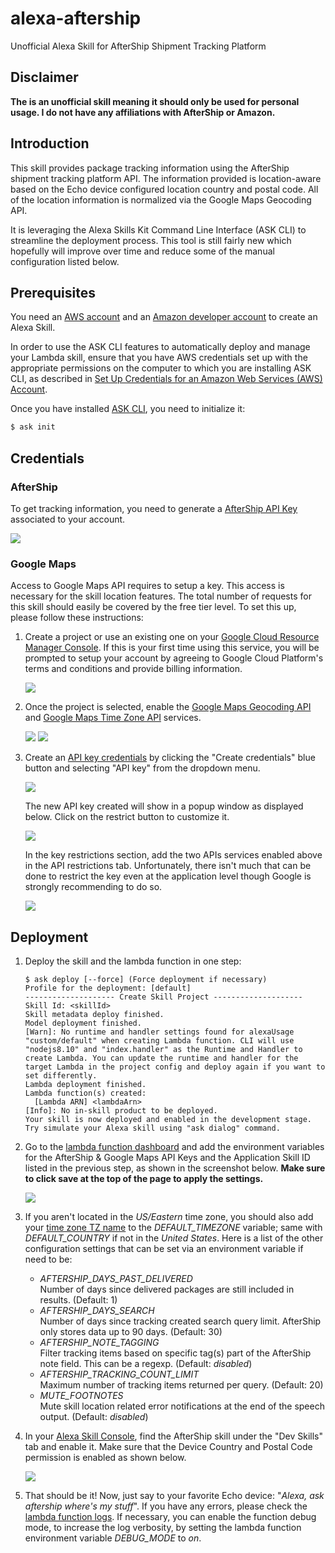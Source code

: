 # alexa-aftership

Unofficial Alexa Skill for AfterShip Shipment Tracking Platform

## Disclaimer

**The is an unofficial skill meaning it should only be used for personal usage. I do not have any affiliations with AfterShip or Amazon.**

## Introduction

This skill provides package tracking information using the AfterShip shipment tracking platform API. The information provided is location-aware based on the Echo device configured location country and postal code. All of the location information is normalized via the Google Maps Geocoding API.

It is leveraging the Alexa Skills Kit Command Line Interface (ASK CLI) to streamline the deployment process. This tool is still fairly new which hopefully will improve over time and reduce some of the manual configuration listed below.

## Prerequisites

You need an [AWS account](https://aws.amazon.com) and an [Amazon developer account](https://developer.amazon.com) to create an Alexa Skill.

In order to use the ASK CLI features to automatically deploy and manage your Lambda skill, ensure that you have AWS credentials set up with the appropriate permissions on the computer to which you are installing ASK CLI, as described in [Set Up Credentials for an Amazon Web Services (AWS) Account](https://developer.amazon.com/docs/smapi/set-up-credentials-for-an-amazon-web-services-account.html).

Once you have installed [ASK CLI](https://developer.amazon.com/docs/smapi/quick-start-alexa-skills-kit-command-line-interface.html), you need to initialize it:

```bash
$ ask init
```

## Credentials

### AfterShip

To get tracking information, you need to generate a [AfterShip API Key](https://admin.aftership.com/settings/api-keys) associated to your account.

![](screenshots/aftership_api_key.png)

### Google Maps

Access to Google Maps API requires to setup a key. This access is necessary for the skill location features. The total number of requests for this skill should easily be covered by the free tier level. To set this up, please follow these instructions:

1. Create a project or use an existing one on your [Google Cloud Resource Manager Console](https://console.cloud.google.com/cloud-resource-manager). If this is your first time using this service, you will be prompted to setup your account by agreeing to Google Cloud Platform's terms and conditions and provide billing information.

    ![](screenshots/google_cloud_resource_manager.png)

2. Once the project is selected, enable the [Google Maps Geocoding API](https://console.cloud.google.com/apis/library/geocoding-backend.googleapis.com) and [Google Maps Time Zone API](https://console.cloud.google.com/apis/library/timezone-backend.googleapis.com) services.

    ![](screenshots/google_apis_dashboard_geocoding.png) ![](screenshots/google_apis_dashboard_timezone.png)

3. Create an [API key credentials](https://console.cloud.google.com/apis/credentials) by clicking the "Create credentials" blue button and selecting "API key" from the dropdown menu.

    ![](screenshots/google_apis_dashboard_credentials.png)

    The new API key created will show in a popup window as displayed below. Click on the restrict button to customize it.

    ![](screenshots/google_apis_dashboard_api_key_created.png)

    In the key restrictions section, add the two APIs services enabled above in the API restrictions tab. Unfortunately, there isn't much that can be done to restrict the key even at the application level though Google is strongly recommending to do so.

    ![](screenshots/google_apis_dashboard_api_key_restrictions.png)

## Deployment

1. Deploy the skill and the lambda function in one step:

    ```
    $ ask deploy [--force] (Force deployment if necessary)
    Profile for the deployment: [default]
    -------------------- Create Skill Project --------------------
    Skill Id: <skillId>
    Skill metadata deploy finished.
    Model deployment finished.
    [Warn]: No runtime and handler settings found for alexaUsage "custom/default" when creating Lambda function. CLI will use "nodejs8.10" and "index.handler" as the Runtime and Handler to create Lambda. You can update the runtime and handler for the target Lambda in the project config and deploy again if you want to set differently.
    Lambda deployment finished.
    Lambda function(s) created:
      [Lambda ARN] <lambdaArn>
    [Info]: No in-skill product to be deployed.
    Your skill is now deployed and enabled in the development stage. Try simulate your Alexa skill using "ask dialog" command.
    ```

2. Go to the [lambda function dashboard](https://console.aws.amazon.com/lambda/home?region=us-east-1#/functions/alexa-aftership) and add the environment variables for the AfterShip & Google Maps API Keys and the Application Skill ID listed in the previous step, as shown in the screenshot below. **Make sure to click save at the top of the page to apply the settings.**

    ![](screenshots/lambda_env_variables.png)

3. If you aren't located in the *US/Eastern* time zone, you should also add your [time zone TZ name](https://en.wikipedia.org/wiki/List_of_tz_database_time_zones) to the *DEFAULT_TIMEZONE* variable; same with *DEFAULT_COUNTRY* if not in the *United States*. Here is a list of the other configuration settings that can be set via an environment variable if need to be:

    * *AFTERSHIP_DAYS_PAST_DELIVERED*<br>
    Number of days since delivered packages are still included in results. (Default: 1)
    * *AFTERSHIP_DAYS_SEARCH*<br>
    Number of days since tracking created search query limit. AfterShip only stores data up to 90 days. (Default: 30)
    * *AFTERSHIP_NOTE_TAGGING*<br>
    Filter tracking items based on specific tag(s) part of the AfterShip note field. This can be a regexp. (Default: *disabled*)
    * *AFTERSHIP_TRACKING_COUNT_LIMIT*<br>
    Maximum number of tracking items returned per query. (Default: 20)
    * *MUTE_FOOTNOTES*<br>
    Mute skill location related error notifications at the end of the speech output. (Default: *disabled*)

4. In your [Alexa Skill Console](https://alexa.amazon.com/spa/index.html#skills/your-skills), find the AfterShip skill under the "Dev Skills" tab and enable it. Make sure that the Device Country and Postal Code permission is enabled as shown below.

    ![](screenshots/alexa_skills_enable.png)

5. That should be it! Now, just say to your favorite Echo device: "*Alexa, ask aftership where's my stuff*". If you have any errors, please check the [lambda function logs](https://console.aws.amazon.com/cloudwatch/home?region=us-east-1#logStream:group=/aws/lambda/ask-custom-alexa-aftership-default). If necessary, you can enable the function debug mode, to increase the log verbosity, by setting the lambda function environment variable *DEBUG_MODE* to *on*.
